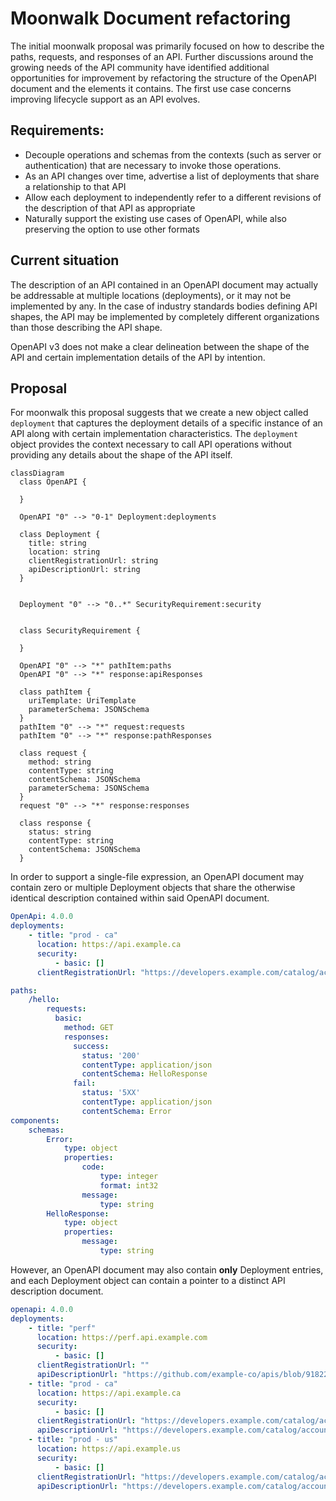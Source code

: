 # Moonwalk Document refactoring

The initial moonwalk proposal was primarily focused on how to describe the paths, requests, and responses of an API. Further discussions around the growing needs of the API community have identified additional opportunities for improvement by refactoring the structure of the OpenAPI document and the elements it contains. The first use case concerns improving lifecycle support as an API evolves.

## Requirements:

- Decouple operations and schemas from the contexts (such as server or authentication) that are necessary to invoke those operations.
- As an API changes over time, advertise a list of deployments that share a relationship to that API
- Allow each deployment to independently refer to a different revisions of the description of that API as appropriate
- Naturally support the existing use cases of OpenAPI, while also preserving the option to use other formats

## Current situation

The description of an API contained in an OpenAPI document may actually be addressable at multiple locations (deployments), or it may not be implemented by any. In the case of industry standards bodies defining API shapes, the API may be implemented by completely different organizations than those describing the API shape.

OpenAPI v3 does not make a clear delineation between the shape of the API and certain implementation details of the API by intention. 

## Proposal

For moonwalk this proposal suggests that we create a new object called `deployment` that captures the deployment details of a specific instance of an API along with certain implementation characteristics. The `deployment` object provides the context necessary to call API operations without providing any details about the shape of the API itself.

```mermaid
classDiagram
  class OpenAPI {

  }
  
  OpenAPI "0" --> "0-1" Deployment:deployments
  
  class Deployment {
    title: string
    location: string
    clientRegistrationUrl: string
    apiDescriptionUrl: string
  }

  
  Deployment "0" --> "0..*" SecurityRequirement:security  


  class SecurityRequirement {

  }

  OpenAPI "0" --> "*" pathItem:paths  
  OpenAPI "0" --> "*" response:apiResponses

  class pathItem {
    uriTemplate: UriTemplate
    parameterSchema: JSONSchema
  }
  pathItem "0" --> "*" request:requests
  pathItem "0" --> "*" response:pathResponses

  class request {
    method: string
    contentType: string
    contentSchema: JSONSchema
    parameterSchema: JSONSchema
  }
  request "0" --> "*" response:responses

  class response {
    status: string
    contentType: string
    contentSchema: JSONSchema
  }  

```

In order to support a single-file expression, an OpenAPI document may contain zero or multiple Deployment objects that share the otherwise identical description contained within said OpenAPI document.

```yaml
OpenApi: 4.0.0
deployments:
    - title: "prod - ca"
      location: https://api.example.ca
      security:
          - basic: []
      clientRegistrationUrl: "https://developers.example.com/catalog/accounts" # optional, identifies where credentials may be obtained

paths:
    /hello:
        requests:
          basic:
            method: GET
            responses:
              success:
                status: '200'
                contentType: application/json
                contentSchema: HelloResponse
              fail:
                status: '5XX'
                contentType: application/json
                contentSchema: Error
components:
    schemas:
        Error:
            type: object
            properties:
                code:
                    type: integer
                    format: int32
                message:
                    type: string
        HelloResponse:
            type: object
            properties:
                message:
                    type: string
```

However, an OpenAPI document may also contain **only** Deployment entries, and each Deployment object can contain a pointer to a distinct API description document. 

```yaml
openapi: 4.0.0
deployments:
    - title: "perf"
      location: https://perf.api.example.com
      security:
          - basic: []
      clientRegistrationUrl: ""
      apiDescriptionUrl: "https://github.com/example-co/apis/blob/9182274701c279aedc4107fedf630639d7d70bbb/accounts/openapi.2.0.4.yaml"
    - title: "prod - ca"
      location: https://api.example.ca
      security:
          - basic: []
      clientRegistrationUrl: "https://developers.example.com/catalog/accounts"
      apiDescriptionUrl: "https://developers.example.com/catalog/accounts/openapi.2.0.2.yaml"
    - title: "prod - us"
      location: https://api.example.us
      security:
          - basic: []
      clientRegistrationUrl: "https://developers.example.com/catalog/accounts"
      apiDescriptionUrl: "https://developers.example.com/catalog/accounts/openapi.2.0.2.yaml"
```

